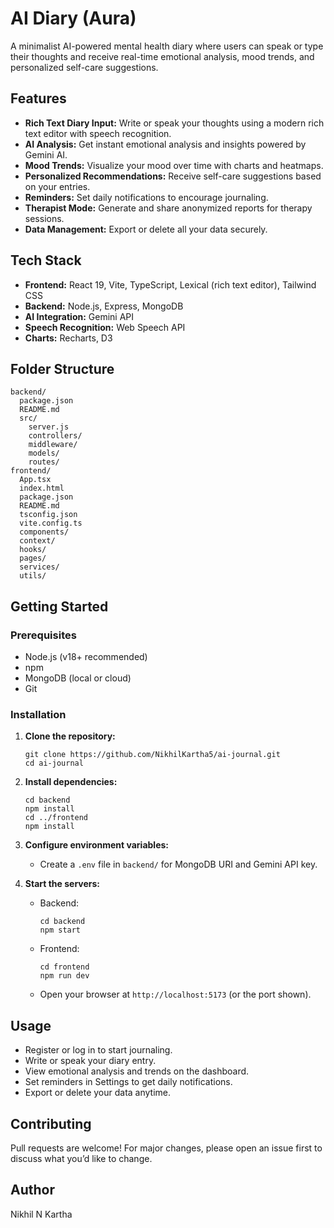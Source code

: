 # AI Diary (Aura)

A minimalist AI-powered mental health diary where users can speak or type their thoughts and receive real-time emotional analysis, mood trends, and personalized self-care suggestions.

## Features
- **Rich Text Diary Input:** Write or speak your thoughts using a modern rich text editor with speech recognition.
- **AI Analysis:** Get instant emotional analysis and insights powered by Gemini AI.
- **Mood Trends:** Visualize your mood over time with charts and heatmaps.
- **Personalized Recommendations:** Receive self-care suggestions based on your entries.
- **Reminders:** Set daily notifications to encourage journaling.
- **Therapist Mode:** Generate and share anonymized reports for therapy sessions.
- **Data Management:** Export or delete all your data securely.

## Tech Stack
- **Frontend:** React 19, Vite, TypeScript, Lexical (rich text editor), Tailwind CSS
- **Backend:** Node.js, Express, MongoDB
- **AI Integration:** Gemini API
- **Speech Recognition:** Web Speech API
- **Charts:** Recharts, D3

## Folder Structure
```
backend/
  package.json
  README.md
  src/
    server.js
    controllers/
    middleware/
    models/
    routes/
frontend/
  App.tsx
  index.html
  package.json
  README.md
  tsconfig.json
  vite.config.ts
  components/
  context/
  hooks/
  pages/
  services/
  utils/
```

## Getting Started

### Prerequisites
- Node.js (v18+ recommended)
- npm
- MongoDB (local or cloud)
- Git

### Installation
1. **Clone the repository:**
   ```
   git clone https://github.com/NikhilKartha5/ai-journal.git
   cd ai-journal
   ```
2. **Install dependencies:**
   ```
   cd backend
   npm install
   cd ../frontend
   npm install
   ```
3. **Configure environment variables:**
   - Create a `.env` file in `backend/` for MongoDB URI and Gemini API key.

4. **Start the servers:**
   - Backend:
     ```
     cd backend
     npm start
     ```
   - Frontend:
     ```
     cd frontend
     npm run dev
     ```
   - Open your browser at `http://localhost:5173` (or the port shown).

## Usage
- Register or log in to start journaling.
- Write or speak your diary entry.
- View emotional analysis and trends on the dashboard.
- Set reminders in Settings to get daily notifications.
- Export or delete your data anytime.

## Contributing
Pull requests are welcome! For major changes, please open an issue first to discuss what you’d like to change.

## Author
Nikhil N Kartha

